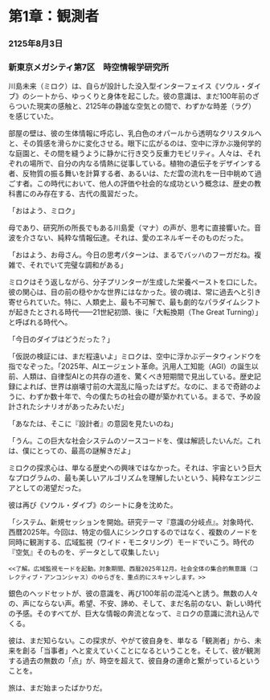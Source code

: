 # 第1章：観測者

### 2125年8月3日
### 新東京メガシティ第7区　時空情報学研究所

川島未来（ミロク）は、自らが設計した没入型インターフェイス《ソウル・ダイブ》のシートから、ゆっくりと身体を起こした。彼の意識は、まだ100年前のざらついた現実の感触と、2125年の静謐な空気との間で、わずかな時差（ラグ）を感じていた。

部屋の壁は、彼の生体情報に呼応し、乳白色のオパールから透明なクリスタルへと、その質感を滑らかに変化させる。眼下に広がるのは、空中に浮かぶ幾何学的な庭園と、その間を縫うように静かに行き交う反重力モビリティ。人々は、それぞれの場所で、自分の内なる情熱に従事している。植物の遺伝子をデザインする者、反物質の振る舞いを計算する者、あるいは、ただ雲の流れを一日中眺めて過ごす者。この時代において、他人の評価や社会的な成功という概念は、歴史の教科書にのみ存在する、古代の風習だった。

「おはよう、ミロク」

母であり、研究所の所長でもある川島愛（マナ）の声が、思考に直接響いた。音波を介さない、純粋な情報伝達。それは、愛のエネルギーそのものだった。

「おはよう、お母さん。今日の思考パターンは、まるでバッハのフーガだね。複雑で、それでいて完璧な調和がある」

ミロクはそう返しながら、分子プリンターが生成した栄養ペーストを口にした。彼の関心は、目の前の穏やかな世界にはなかった。彼の魂は、常に過去へと引き寄せられていた。特に、人類史上、最も不可解で、最も劇的なパラダイムシフトが起きたとされる時代——21世紀初頭、後に「大転換期（The Great Turning）」と呼ばれる時代へ。

「今日のダイブはどうだった？」

「仮説の検証には、まだ程遠いよ」ミロクは、空中に浮かぶデータウィンドウを指でなぞった。「2025年、AIエージェント革命。汎用人工知能（AGI）の誕生以前、人類は、自律型AIとの共存の道を、驚くべき短期間で見出している。歴史記録によれば、世界は崩壊寸前の大混乱に陥ったはずだ。なのに、まるで奇跡のように、わずか数十年で、今の僕たちの社会の礎が築かれている。まるで、予め設計されたシナリオがあったみたいだ」

「あなたは、そこに『設計者』の意図を見たいのね」

「うん。この巨大な社会システムのソースコードを、僕は解読したいんだ。これは、僕にとっての、最高の謎解きだよ」

ミロクの探求心は、単なる歴史への興味ではなかった。それは、宇宙という巨大なプログラムの、最も美しいアルゴリズムを理解したいという、純粋なエンジニアとしての渇望だった。

彼は再び《ソウル・ダイブ》のシートに身を沈めた。

「システム、新規セッションを開始。研究テーマ『意識の分岐点』。対象時代、西暦2025年。今回は、特定の個人にシンクロするのではなく、複数のノードを同時に観測する、広域監視（ワイド・モニタリング）モードでいこう。時代の『空気』そのものを、データとして収集したい」

`<<了解。広域監視モードを起動。対象期間、西暦2025年12月。社会全体の集合的無意識（コレクティブ・アンコンシャス）のゆらぎを、重点的にスキャンします。>>`

銀色のヘッドセットが、彼の意識を、再び100年前の混沌へと誘う。無数の人々の、声にならない声。希望、不安、諦め、そして、まだ名前のない、新しい時代の予感。そのすべてが、巨大な情報の奔流となって、ミロクの意識に流れ込んでくる。

彼は、まだ知らない。この探求が、やがて彼自身を、単なる「観測者」から、未来を創る「当事者」へと変えていくことになるということを。そして、彼が観測する過去の無数の「点」が、時空を超えて、彼自身の運命と繋がっているということを。

旅は、まだ始まったばかりだ。
